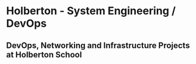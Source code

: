 # Holberton - System Engineering / DevOps
## DevOps, Networking and Infrastructure Projects at Holberton School
